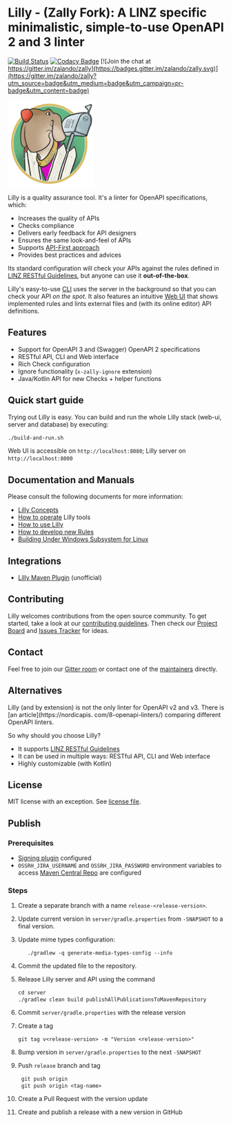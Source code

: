 # Lilly - (Zally Fork): A LINZ specific minimalistic, simple-to-use OpenAPI 2 and 3 linter

[![Build Status](https://travis-ci.org/zalando/zally.svg?branch=master)](https://travis-ci.org/zalando/zally)
[![Codacy Badge](https://api.codacy.com/project/badge/Grade/05a7515011504c06b1cb35ede27ac7d4)](https://www.codacy.com/app/zally/zally?utm_source=github.com&amp;utm_medium=referral&amp;utm_content=zalando/zally&amp;utm_campaign=Badge_Grade)
[![Join the chat at https://gitter.im/zalando/zally](https://badges.gitter.im/zalando/zally.svg)](https://gitter.im/zalando/zally?utm_source=badge&utm_medium=badge&utm_campaign=pr-badge&utm_content=badge)

<img src="logo.png" width="200" height="200" />

Lilly is a quality assurance tool. It's a linter for OpenAPI specifications, which:

- Increases the quality of APIs
- Checks compliance
- Delivers early feedback for API designers
- Ensures the same look-and-feel of APIs
- Supports [API-First approach](https://opensource.zalando.com/restful-api-guidelines/#100)
- Provides best practices and advices

Its standard configuration will check your APIs against the rules defined in
[LINZ RESTful Guidelines](https://linz.github.io/step-api-restful-guidelines/),
but anyone can use it **out-of-the-box**.

Lilly's easy-to-use [CLI](cli/README.md) uses the server in the background so that
you can check your API *on the spot*. It also features an intuitive
[Web UI](web-ui/README.md) that shows implemented rules and lints external files
and (with its online editor) API definitions.

## Features

- Support for OpenAPI 3 and (Swagger) OpenAPI 2 specifications
- RESTful API, CLI and Web interface
- Rich Check configuration
- Ignore functionality (`x-zally-ignore` extension)
- Java/Kotlin API for new Checks + helper functions

## Quick start guide

Trying out Lilly is easy. You can build and run the whole Lilly stack (web-ui, server
and database) by executing:

```bash
./build-and-run.sh
```

Web UI is accessible on `http://localhost:8080`; Lilly server on `http://localhost:8000`

## Documentation and Manuals

Please consult the following documents for more information:

- [Lilly Concepts](documentation/concepts.md)
- [How to operate](documentation/operation.md) Lilly tools
- [How to use Lilly](documentation/usage.md)
- [How to develop new Rules](documentation/rule-development.md)
- [Building Under Windows Subsystem for Linux](documentation/build-under-wsl.md)

## Integrations

- [Lilly Maven Plugin](https://github.com/ethlo/zally-maven-plugin) (unofficial)

## Contributing

Lilly welcomes contributions from the open source community. To get started, take a
look at our [contributing guidelines](CONTRIBUTING). Then check our
[Project Board](https://github.com/zalando/zally/projects/1) and
[Issues Tracker](https://github.com/zalando/zally/issues) for ideas.

## Contact

Feel free to join our [Gitter room](https://gitter.im/zalando/zally) or contact one
of the [maintainers](MAINTAINERS) directly.

## Alternatives 

Lilly (and by extension) is not the only linter for OpenAPI v2 and v3. There is [an article](https://nordicapis.
com/8-openapi-linters/) 
comparing different OpenAPI linters.

So why should you choose Lilly?
- It supports [LINZ RESTful Guidelines](https://linz.github.io/step-api-restful-guidelines/)
- It can be used in multiple ways: RESTful API, CLI and Web interface
- Highly customizable (with Kotlin)  

## License

MIT license with an exception. See [license file](LICENSE).

## Publish

### Prerequisites

* [Signing plugin](https://docs.gradle.org/current/userguide/signing_plugin.htm) configured
* `OSSRH_JIRA_USERNAME` and `OSSRH_JIRA_PASSWORD` environment variables to access [Maven Central Repo](https://oss.sonatype.org/) are 
configured

### Steps

1. Create a separate branch with a name `release-<release-version>`.
2. Update current version in `server/gradle.properties` from `-SNAPSHOT` to a final version.
3. Update mime types configuration:
   ```shell
      ./gradlew -q generate-media-types-config --info
   ```
4. Commit the updated file to the repository.
5. Release Lilly server and API using the command
   ```
   cd server
   ./gradlew clean build publishAllPublicationsToMavenRepository
   ```
6. Commit `server/gradle.properties` with the release version
7. Create a tag
    ```shell script
    git tag v<release-version> -m "Version <release-version>"
    ```
8. Bump version in `server/gradle.properties` to the next `-SNAPSHOT`

9. Push `release` branch and tag
   ```shell script
    git push origin
    git push origin <tag-name>
   ```
10. Create a Pull Request with the version update
11. Create and publish a release with a new version in GitHub
